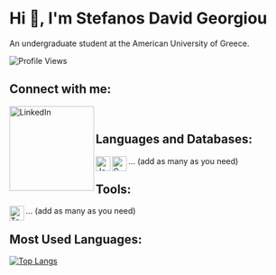 # Hi 👋, I'm Stefanos David Georgiou

An undergraduate student at the American University of Greece.

![Profile Views](https://komarev.com/ghpvc/?username=Ogstef&color=blue)


## Connect with me:
[<img align="left" alt="LinkedIn" width="150px" src="https://www.google.com/url?sa=i&url=https%3A%2F%2Ficonduck.com%2Ficons%2F163371%2Flinkedin&psig=AOvVaw1Oi88OdACgRqyw1hP4Tkg-&ust=1698144350473000&source=images&cd=vfe&ved=0CBEQjRxqFwoTCOjHtej-i4IDFQAAAAAdAAAAABAI" />][linkedin]
<br />

[linkedin]: https://www.linkedin.com/in/stefanos-georgiou13/


## Languages and Databases:

<img align="left" alt="JavaScript" width="26px" src="https://image-url-of-js-icon" />
<img align="left" alt="C" width="26px" src="https://image-url-of-c-icon" />
... (add as many as you need)

## Tools:

<img align="left" alt="Tool1" width="26px" src="https://image-url-of-tool1-icon" />
... (add as many as you need)

## Most Used Languages:

[![Top Langs](https://github-readme-stats.vercel.app/api/top-langs/?username=Ogstef&layout=compact)](https://github.com/Ogstef)
